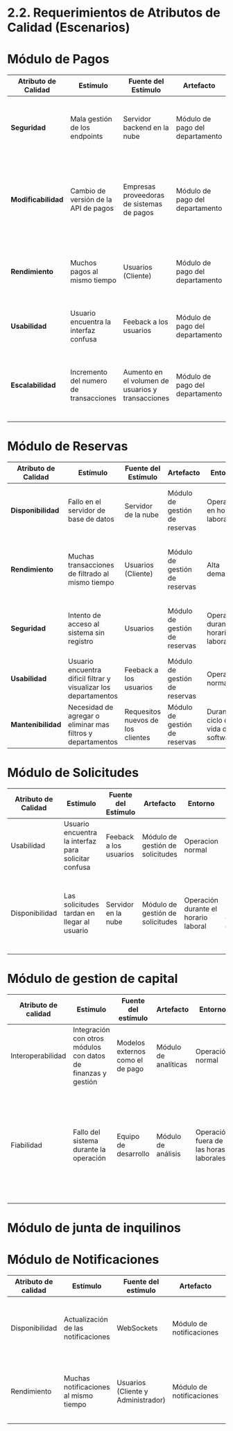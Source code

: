# 2.2. Requerimientos de Atributos de Calidad (Escenarios)

# Módulo de Pagos 

| Atributo de Calidad | Estímulo | Fuente del Estímulo | Artefacto | Entorno | Respuesta | Medida de Respuesta |
|---------------------|----------|---------------------|-----------|---------|-----------|---------------------|
| **Seguridad**        | Mala gestión de los endpoints | Servidor backend en la nube | Módulo de pago del departamento | Operación fuera del horario laboral | El sistema pasa a un servidor de respaldo | Los datos del sistema se deben asegurar en un 99% |
| **Modificabilidad**        | Cambio de versión de la API de pagos | Empresas proveedoras de sistemas de pagos | Módulo de pago del departamento | Operación durante el horario laboral | Se actualiza el API a la última versión de los preveedores de pagos | Al final de unos 21 días el sistema realiza todos los pagos de manera segura |
| **Rendimiento**      | Muchos pagos al mismo tiempo | Usuarios (Cliente) | Módulo de pago del departamento | Alta demanda | El sistema usa la gestion de colas | El sistema tiene un 80% de velocidad rapida en las consultas |
| **Usabilidad** | Usuario encuentra la interfaz confusa | Feeback a los usuarios | Módulo de pago del departamento | Operacion normal | Se proporciona una guia de usuario | La tasa de abandono de compra disminuye un 80% |
| **Escalabilidad** | Incremento del numero de transacciones| Aumento en el volumen de usuarios y transacciones | Módulo de pago del departamento | Incremento de usuarios | El sistema escala automaticament mediante la gestion de colas | El sistema tiene un tiempo de respuesta del 90% de la veces rapido | 

# Módulo de Reservas

| Atributo de Calidad | Estímulo | Fuente del Estímulo | Artefacto | Entorno | Respuesta | Medida de Respuesta |
|---------------------|----------|---------------------|-----------|---------|-----------|---------------------|
| **Disponibilidad**   | Fallo en el servidor de base de datos | Servidor de la nube | Módulo de gestión de reservas | Operación en horario laboral | El sistema pasa a un servidor de respaldo | El sistema debe estar disponible el 99% del tiempo del año. |
| **Rendimiento**      | Muchas transacciones de filtrado al mismo tiempo | Usuarios (Cliente) | Módulo de gestión de reservas | Alta demanda | El sistema usa colas para las transacciones y no sobrecargar el servidor | El sistema tiene un 80% de velocidad rapida en las consultas |
| **Seguridad**        | Intento de acceso al sistema sin registro | Usuarios | Módulo de gestión de reservas | Operación durante el horario laboral | El sistema debe evitar ataques de inyección SQL | Se reduce al 95% los ataques de inyeccion SQL|
| **Usabilidad** | Usuario encuentra dificil filtrar y visualizar los departamentos | Feeback a los usuarios | Módulo de gestión de reservas | Operacion normal | Se proporciona una guia de usuario | La tasa de abandono de compra disminye un 80%  |
| **Mantenibilidad** | Necesidad de agregar o eliminar mas filtros y departamentos | Requesitos nuevos de los clientes | Módulo de gestión de reservas | Durante el ciclo de vida de software | El tiempo promedio no supera los 2 dias laborables |


# Módulo de Solicitudes

| Atributo de Calidad | Estímulo | Fuente del Estímulo | Artefacto | Entorno | Respuesta | Medida de Respuesta |
|---------------------|----------|---------------------|-----------|---------|-----------|---------------------|
| Usabilidad          | Usuario encuentra la interfaz para solicitar confusa | Feeback a los usuarios | Módulo de gestión de solicitudes | Operacion normal | Se proporciona una guia de usuario | La tasa de abandono de compra disminye un 80% |
| Disponibilidad      | Las solicitudes tardan en llegar al usuario         | Servidor en la nube  | Módulo de gestión de solicitudes | Operación durante el horario laboral | Se modifican las consultas de las solicitudes                                     | El sistema escanea toda la data necesaria para obtener o crear solicitudes     |

# Módulo de gestion de capital

| Atributo de calidad | Estímulo                                                         | Fuente del estímulo               | Artefacto            | Entorno                        | Respuesta                                                                           | Medida de respuesta                                                                     |
|---------------------|------------------------------------------------------------------|-----------------------------------|----------------------|--------------------------------|--------------------------------------------------------------------------------------|-----------------------------------------------------------------------------------------|
| Interoperabilidad   | Integración con otros módulos con datos de finanzas y gestión    | Modelos externos como el de pago | Módulo de analíticas | Operación normal               | Se implementa una API para integrar otros sistemas                                   | El sistema debe integrar al menos unos 2 módulos externos                                |
| Fiabilidad          | Fallo del sistema durante la operación                           | Equipo de desarrollo             | Módulo de análisis   | Operación fuera de las horas laborales | Los análisis se reinician automáticamente sin guardar los datos del análisis de manera local | El sistema debe poder guardar los datos de análisis localmente hasta realizar cambios al final de unos 12 días |

# Módulo de junta de inquilinos



# Módulo de Notificaciones

| Atributo de calidad | Estímulo                            | Fuente del estímulo | Artefacto               | Entorno                  | Respuesta                                                                 | Medida de respuesta                        |
|---------------------|------------------------------------|---------------------|-------------------------|--------------------------|----------------------------------------------------------------------------|--------------------------------------------|
| Disponibilidad      | Actualización de las notificaciones| WebSockets           | Módulo de notificaciones | Fuera del horario laboral | Se modifica el sistema de notificaciones y el master se actualiza a fin de mes | Las notificaciones responden correctamente y en el momento correcto |
| Rendimiento         | Muchas notificaciones al mismo tiempo | Usuarios (Cliente y Administrador) | Módulo de notificaciones | Operación durante el horario laboral | Se gestiona el tiempo de aparición de las notificaciones para evitar sobrecarga | Las notificaciones funcionan de manera eficiente |




